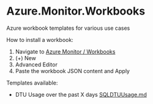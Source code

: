 # Azure.Monitor.Workbooks
Azure workbook templates for various use cases

How to install a workbook:

1. Navigate to [Azure Monitor / Workbooks](https://ms.portal.azure.com/#blade/Microsoft_Azure_Monitoring/AzureMonitoringBrowseBlade/workbooks)
2. (+) New
3. Advanced Editor
4. Paste the workbook JSON content and Apply

Templates available:

- DTU Usage over the past X days [SQLDTUUsage.md](SQLDTUUsage.md)
